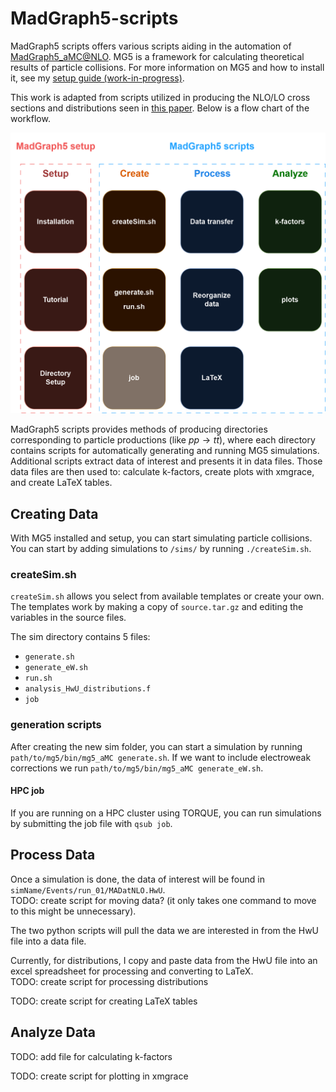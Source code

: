 # MadGraph5-scripts   
MadGraph5 scripts offers various scripts aiding in the automation of [MadGraph5_aMC@NLO](https://launchpad.net/mg5amcnlo). MG5 is a framework for calculating theoretical results of particle collisions. For more information on MG5 and how to install it, see my [setup guide (work-in-progress)](https://github.com/chrisleefoster/MadGraph5-setup).

This work is adapted from scripts utilized in producing the NLO/LO cross sections and distributions seen in [this paper](https://arxiv.org/abs/2312.00861). Below is a flow chart of the workflow.

![Workflow flowchart](images/mg5-flowchart.png)

MadGraph5 scripts provides methods of producing directories corresponding to particle productions (like $pp \rightarrow t \bar{t}$), where each directory contains scripts for automatically generating and running MG5 simulations. Additional scripts extract data of interest and presents it in data files. Those data files are then used to: calculate k-factors, create plots with xmgrace, and create LaTeX tables.  

## Creating Data
With MG5 installed and setup, you can start simulating particle collisions. You can start by adding simulations to `/sims/` by running `./createSim.sh`.

### createSim.sh
`createSim.sh` allows you select from available templates or create your own. The templates work by making a copy of `source.tar.gz` and editing the variables in the source files.  

The sim directory contains 5 files:   
- `generate.sh`
- `generate_eW.sh`
- `run.sh`
- `analysis_HwU_distributions.f`
- `job`

### generation scripts
After creating the new sim folder, you can start a simulation by running `path/to/mg5/bin/mg5_aMC generate.sh`. If we want to include electroweak corrections we run `path/to/mg5/bin/mg5_aMC generate_eW.sh`.

#### HPC job
If you are running on a HPC cluster using TORQUE, you can run simulations by submitting the job file with `qsub job`. 

## Process Data
Once a simulation is done, the data of interest will be found in `simName/Events/run_01/MADatNLO.HwU`.   
TODO: create script for moving data? (it only takes one command to move to this might be unnecessary).

The two python scripts will pull the data we are interested in from the HwU file into a data file.   

Currently, for distributions, I copy and paste data from the HwU file into an excel spreadsheet for processing and converting to LaTeX.    
TODO: create script for processing distributions

TODO: create script for creating LaTeX tables

## Analyze Data
TODO: add file for calculating k-factors

TODO: create script for plotting in xmgrace
